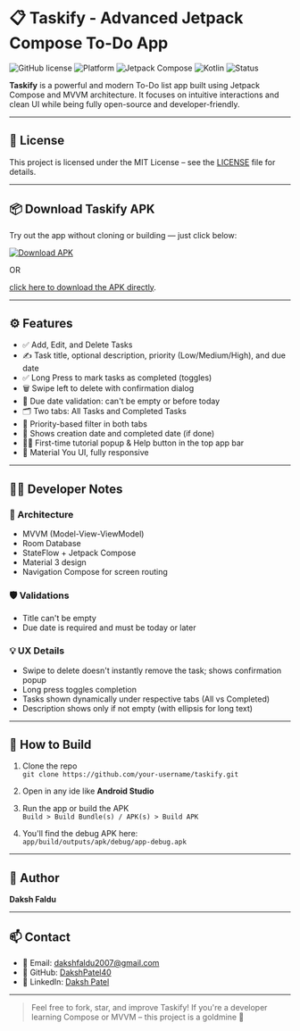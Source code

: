 # 📋 Taskify - Advanced Jetpack Compose To-Do App

![GitHub license](https://img.shields.io/github/license/DakshPatel40/Taskify)
![Platform](https://img.shields.io/badge/platform-Android-blue)
![Jetpack Compose](https://img.shields.io/badge/Jetpack%20Compose-%F0%9F%92%9A-blue)
![Kotlin](https://img.shields.io/badge/language-Kotlin-orange)
![Status](https://img.shields.io/badge/status-Production-brightgreen)

**Taskify** is a powerful and modern To-Do list app built using Jetpack Compose and MVVM architecture. It focuses on intuitive interactions and clean UI while being fully open-source and developer-friendly.

---

## 📄 License

This project is licensed under the MIT License – see the [LICENSE](LICENSE) file for details.

---


## 📦 Download Taskify APK

Try out the app without cloning or building — just click below:

[![Download APK](https://img.shields.io/badge/Download-APK-blue?style=for-the-badge&logo=android)](https://github.com/DakshPatel40/Taskify/releases/download/v1.0.0/app-debug.apk)

OR

[click here to download the APK directly](https://github.com/DakshPatel40/Taskify/releases/download/v1.0.0/app-debug.apk).

---

## ⚙️ Features

- ✅ Add, Edit, and Delete Tasks
- ✍️ Task title, optional description, priority (Low/Medium/High), and due date
- ✅ Long Press to mark tasks as completed (toggles)
- 🗑️ Swipe left to delete with confirmation dialog
- 📅 Due date validation: can't be empty or before today
- 🗂️ Two tabs: All Tasks and Completed Tasks
- 🎯 Priority-based filter in both tabs
- 📆 Shows creation date and completed date (if done)
- 👨‍🏫 First-time tutorial popup & Help button in the top app bar
- 🎨 Material You UI, fully responsive

---

## 🧑‍💻 Developer Notes

### 📂 Architecture

- MVVM (Model-View-ViewModel)
- Room Database
- StateFlow + Jetpack Compose
- Material 3 design
- Navigation Compose for screen routing

### 🛡 Validations

- Title can't be empty
- Due date is required and must be today or later

### 💡 UX Details

- Swipe to delete doesn't instantly remove the task; shows confirmation popup
- Long press toggles completion
- Tasks shown dynamically under respective tabs (All vs Completed)
- Description shows only if not empty (with ellipsis for long text)

---

## 🧪 How to Build

1. Clone the repo  
   `git clone https://github.com/your-username/taskify.git`

2. Open in any ide like **Android Studio** 

3. Run the app or build the APK  
   `Build > Build Bundle(s) / APK(s) > Build APK`

4. You'll find the debug APK here:  
   `app/build/outputs/apk/debug/app-debug.apk`

---


## 👤 Author

**Daksh Faldu**  

---

## 📫 Contact

- 📧 Email: [dakshfaldu2007@gmail.com](mailto:dakshfaldu2007@gmail.com)
- 🐙 GitHub: [DakshPatel40](https://github.com/DakshPatel40)
- 💼 LinkedIn: [Daksh Patel](https://www.linkedin.com/in/daksh-patel40)


---

> Feel free to fork, star, and improve Taskify! If you're a developer learning Compose or MVVM – this project is a goldmine 💎
